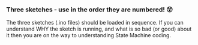 ### Three sketches - use in the order they are numbered! 😲

The three sketches (.ino files) should be loaded in sequence. If you can understand WHY the sketch is running, and what is so bad (or good) about it then you are on the way to understanding State Machine coding.

